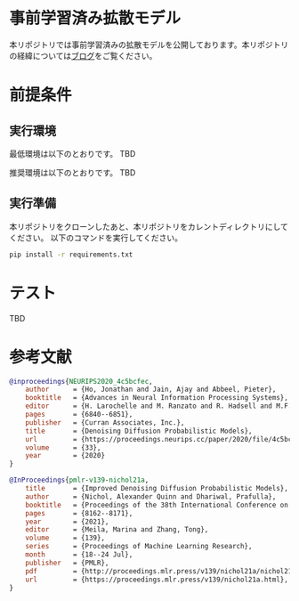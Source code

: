# 事前学習済み拡散モデル
本リポジトリでは事前学習済みの拡散モデルを公開しております。本リポジトリの経緯については[ブログ](https://example.com)をご覧ください。

# 前提条件
## 実行環境
最低環境は以下のとおりです。
TBD

推奨環境は以下のとおりです。
TBD

## 実行準備
本リポジトリをクローンしたあと、本リポジトリをカレントディレクトリにしてください。
以下のコマンドを実行してください。

``` install.sh
pip install -r requirements.txt
```

# テスト
TBD

# 参考文献

``` ddpm.bib
@inproceedings{NEURIPS2020_4c5bcfec,
    author      = {Ho, Jonathan and Jain, Ajay and Abbeel, Pieter},
    booktitle   = {Advances in Neural Information Processing Systems},
    editor      = {H. Larochelle and M. Ranzato and R. Hadsell and M.F. Balcan and H. Lin},
    pages       = {6840--6851},
    publisher   = {Curran Associates, Inc.},
    title       = {Denoising Diffusion Probabilistic Models},
    url         = {https://proceedings.neurips.cc/paper/2020/file/4c5bcfec8584af0d967f1ab10179ca4b-Paper.pdf},
    volume      = {33},
    year        = {2020}
}
```

``` improve_ddpm.bib
@InProceedings{pmlr-v139-nichol21a,
    title       = {Improved Denoising Diffusion Probabilistic Models},
    author      = {Nichol, Alexander Quinn and Dhariwal, Prafulla},
    booktitle   = {Proceedings of the 38th International Conference on Machine Learning},
    pages       = {8162--8171},
    year        = {2021},
    editor      = {Meila, Marina and Zhang, Tong},
    volume      = {139},
    series      = {Proceedings of Machine Learning Research},
    month       = {18--24 Jul},
    publisher   = {PMLR},
    pdf         = {http://proceedings.mlr.press/v139/nichol21a/nichol21a.pdf},
    url         = {https://proceedings.mlr.press/v139/nichol21a.html},
}
```